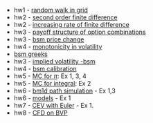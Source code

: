 - hw1 - [random walk in grid](src/20grid_random_walk_01.ipynb) 
- hw2 - [second order finite difference](src/20fd2.ipynb)
- hw2 - [increasing rate of finite difference](src/20fd_ex.pdf)
- hw3 - [payoff structure of option combinations](src/20option_combinations.ipynb)
- hw3 - [bsm price change](src/20bsm_price_change.ipynb)
- hw4 - [monotonicity in volatility](src/20montone.ipynb)
- [bsm greeks](src/20explicit_bsm_greeks.ipynb)
- hw3 - [implied volatility -bsm](src/20iv_hw01.ipynb)
- hw4 - [bsm calibration](src/20bsm_calibration_v01hw.ipynb)
- hw5 - [MC for $\pi$](src/20mcpi01.pdf): Ex 1, 3, 4
- hw5 - [MC for integral](src/20omc_integral_01.pdf): Ex 2
- hw6 - [bm1d path simulation](src/20bm1d.pdf) - Ex 1,3
- hw6 - [models](src/20sde.pdf) - Ex 1
- hw7 - [CEV with Euler](src/20euler_sde_1d.pdf) - Ex 1.
- hw8 - [CFD on BVP](src/20cfd_epde_hw.pdf)
    


    
